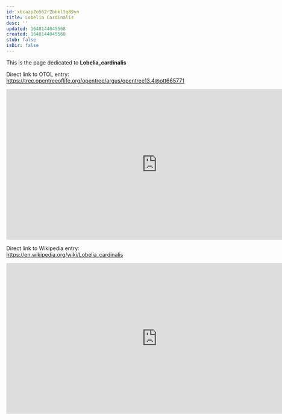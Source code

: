 ```yaml
---
id: xbcazp2o562r2bbkltq89yn
title: Lobelia Cardinalis
desc: ''
updated: 1648144045568
created: 1648144045568
stub: false
isDir: false
---
```

This is the page dedicated to **Lobelia_cardinalis**


Direct link to OTOL entry: https://tree.opentreeoflife.org/opentree/argus/opentree13.4@ott665771



<html>
    <body>
    <iframe src="https://tree.opentreeoflife.org/opentree/argus/opentree13.4@ott665771"
    width="800" height="400" frameborder="0" allowfullscreen> </iframe>
    </body>
</html>
    


Direct link to Wikipedia entry: https://en.wikipedia.org/wiki/Lobelia_cardinalis



<html>
    <body>
    <iframe src="https://en.wikipedia.org/wiki/Lobelia_cardinalis"
    width="800" height="400" frameborder="0" allowfullscreen> </iframe>
    </body>
</html>
    
